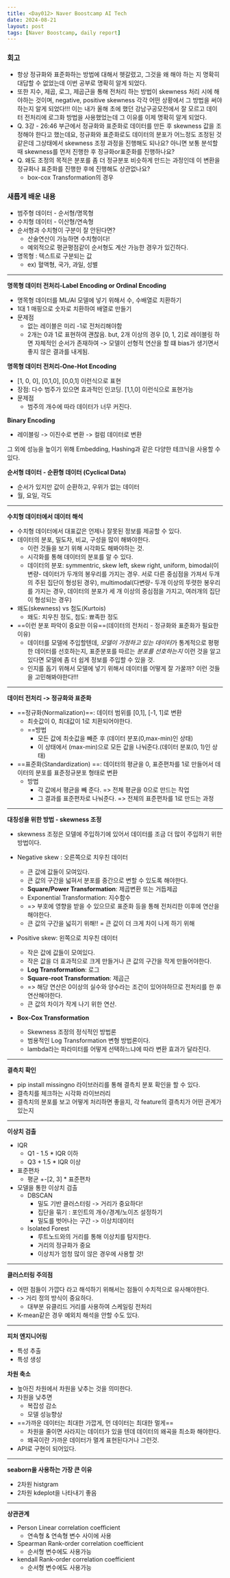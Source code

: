 ```yaml
---
title: <Day012> Naver Boostcamp AI Tech
date: 2024-08-21
layout: post
tags: [Naver Boostcamp, daily report]
---
```

### 회고
- 항상 정규화와 표준화하는 방법에 대해서 헷갈렸고, 그것을 왜 해야 하는 지 명확히 대답할 수 없었는데 이번 공부로 명확히 알게 되었다. 
- 또한 지수, 제곱, 로그, 제곱근을 통해 전처리 하는 방법이 skewness 처리 시에 해야하는 것이며, negative, positive skewness 각각 어떤 상황에서 그 방법을 써야하는지 알게 되었다!!! 이는 내가 올해 초에 했던 강남구공모전에서 잘 모르고 데이터 전처리에 로그화 방법을 사용했었는데 그 이유를 이제 명확히 알게 되었다.
- Q. 3강 - 26:46 부근에서 정규화와 표준화로 데이터를 만든 후 skewness 값을 조정해야 한다고 했는데요, 정규화와 표준화로도 데이터의 분포가 어느정도 조정된 것 같은데 그상태에서 skewness 조정 과정을 진행해도 되나요? 아니면 보통 분석할 때 skewness를 먼저 진행한 후 정규화or표준화를 진행하나요?
- Q. 왜도 조정의 목적은 분포를 좀 더 정규분포 비슷하게 만드는 과정인데 이 변환을 정규화나 표준화를 진행한 후에 진행해도 상관없나요? 
	- box-cox Transformation의 경우 

	
### 새롭게 배운 내용

- 범주형 데이터 - 순서형/명목형
- 수치형 데이터 - 이산형/연속형
- 순서형과 수치형이 구분이 잘 안된다면?
	- 산술연산이 가능하면 수치형이다!
	- 예외적으로 평균평점같이 순서형도 계산 가능한 경우가 있긴하다.
- 명목형 : 텍스트로 구분되는 값
	- ex) 혈액형, 국가, 과일, 성별

---

**명목형 데이터 전처리-Label Encoding or Ordinal Encoding**

- 명목형 데이터를 ML/AI 모델에 넣기 위해서 수, 수배열로 치환하기
- 1대 1 매핑으로 숫자로 치환하여 배열로 만들기
- 문제점 
	- 없는 레이블은 미리 -1로 전처리해야함
	- 2개는 0과 1로 표현하여 괜찮음. but, 2개 이상의 경우 [0, 1, 2]로 레이블링 하면 자체적인 순서가 존재하여 -> 모델이 선형적 연산을 할 떄 bias가 생기면서 좋지 않은 결과를 내게됨.

**명목형 데이터 전처리-One-Hot Encoding**

- [1, 0, 0], [0,1,0], [0,0,1] 이런식으로 표현
- 장점: 다수 범주가 있으면 효과적인 인코딩. [1,1,0] 이런식으로 표현가능
- 문제점
	- 범주의 개수에 따라 데이터가 너무 커진다.

**Binary Encoding**
- 레이블링 -> 이진수로 변환 -> 컬럼 데이터로 변환

그 외에 성능을 높이기 위해 Embedding, Hashing과 같은 다양한 테크닉을 사용할 수 있다.


**순서형 데이터 - 순환형 데이터 (Cyclical Data)**
- 순서가 있지만 값이 순환하고, 우위가 없는 데이터
- 월, 요일, 각도

---

**수치형 데이터에서 데이터 해석**
- 수치형 데이터에서 대표값은 언제나 잘못된 정보를 제공할 수 있다.
- 데이터의 분포, 밀도차, 비교, 구성을 많이 해봐야한다. 
	- 이런 것들을 보기 위해 시각화도 해봐야하는 것.
	- 시각화를 통해 데이터의 분포를 알 수 있다.
	- 데이터의 분포: symmentric, skew left, skew right, uniform, bimodal(이변량- 데이터가 두개의 봉우리를 가지는 경우. 서로 다른 중심점을 가져서 두개의 주된 집단이 형성된 경우), multimodal(다변량- 두개 이상의 뚜렷한 봉우리를 가지는 경우, 데이터의 분포가 세 개 이상의 중심점을 가지고, 여러개의 집단이 형성되는 경우)
- 왜도(skewness) vs 첨도(Kurtois)
	- 왜도: 치우친 정도, 첨도: 뾰족한 정도
- ==이런 분포 파악이 중요한 이유==(데이터의 전처리 - 정규화와 표준화가 필요한 이유)
	- 데이터를 모델에 주입할텐데, *모델이 가정하고 있는 데이터*가 통계적으로 평평한 데이터를 선호하는지, 표준분포를 따르는 *분포를 선호하는지* 이런 것을 알고 있다면 모델에 좀 더 쉽게 정보를 주입할 수 있을 것.
	- 인지를 돕기 위해서 모델에 넣기 위해서 데이터를 어떻게 잘 가꿀까? 이런 것들을 고민해봐야한다!!!

---

**데이터 전처리 -> 정규화와 표준화**
- ==정규화(Normalization)==: 데이터 범위를 [0,1], [-1, 1]로 변환
	- 최솟값이 0, 최대값이 1로 치환되어야한다.
	- ==방법
		- 모든 값에 최솟값을 빼준 후 (데이터 분포(0,max-min)인 상태)
		- 이 상태에서 (max-min)으로 모든 값을 나눠준다.(데이터 분포(0, 1)인 상태)
- ==표준화(Standardization) ==: 데이터의 평균을 0, 표준편차를 1로 만들어서 데이터의 분포를 표준정규분포 형태로 변환
	- 방법
		- 각 값에서 평균을 빼 준다. => 전체 평균을 0으로 만드는 작업
		- 그 결과를 표준편차로 나눠준다. => 전체의 표준편차를 1로 만드는 과정
---

**대칭성을 위한 방법 - skewness 조정**
- skewness 조정은 모델에 주입하기에 있어서 데이터를 조금 더 많이 주입하기 위한 방법이다.
- Negative skew : 오른쪽으로 치우친 데이터
	- 큰 값에 값들이 모여있다. 
	- 큰 값의 구간을 넓혀서 분포를 중간으로 변할 수 있도록 해야한다.
	- **Square/Power Transformation**: 제곱변환 또는 거듭제곱
	- Exponential Transformation: 지수함수
	- => 부호에 영향을 받을 수 있으므로 표준화 등을 통해 전처리한 이후에 연산을 해야한다.
	- 큰 값의 구간을 넓히기 위해!! = 큰 값이 더 크게 차이 나게 하기 위해
	
- Positive skew: 왼쪽으로 치우친 데이터
	- 작은 값에 값들이 모여있다.
	- 작은 값을 더 효과적으로 크게 만들거나 큰 값의 구간을 작게 만들어야한다.
	- **Log Transformation**: 로그
	- **Square-root Transformation**: 제곱근
	- => 해당 연산은 0이상의 실수와 양수라는 조건이 있어야하므로 전처리를 한 후 연산해야한다.
	- 큰 값의 차이가 작게 나기 위한 연산.
- **Box-Cox Transformation**
	- Skewness 조정의 정식적인 방법론
	- 범용적인 Log Transformation 변형 방법론이다.
	- lambda라는 파라미터를 어떻게 선택하느냐에 따라 변환 효과가 달라진다.

---

**결측치 확인**
- pip install missingno 라이브러리를 통해 결측치 분포 확인을 할 수 있다.
- 결측치를 체크하는 시각화 라이브러리
- 결측치의 분포를 보고 어떻게 처리하면 좋을지, 각 feature의 결측치가 어떤 관계가 있는지

---

**이상치 검출**
- IQR
	- Q1 - 1.5 * IQR 이하
	- Q3 + 1.5 * IQR 이상
- 표준편차
	- 평균 +-[2, 3] * 표준편차
- 모델을 통한 이상치 검출
	- DBSCAN
		- 밀도 기반 클러스터링 -> 거리가 중요하다!
		- 집단을 묶기 : 포인트의 개수/경계/노이즈 설정하기
		- 밀도를 벗어나는 구간 -> 이상치데이터
	- Isolated Forest
		- 루트노드와의 거리를 통해 이상치를 탐지한다.
		- 거리의 정규화가 중요
		- 이상치가 엄청 많이 않은 경우에 사용할 것!

---

**클러스터링 주의점**

- 어떤 점들이 가깝다 라고 해석하기 위해서는 점들이 수치적으로 유사해야한다.
- -> 거리 정의 방식이 중요하다.
	- 대부분 유클리드 거리를 사용하여 스케일링 전처리
- K-mean같은 경우 예외치 해석을 안할 수도 있다.

---

**피처 엔지니어링**
 - 특성 추출
 - 특성 생성

**차원 축소**
- 높아진 차원에서 차원을 낮추는 것을 의미한다.
- 차원을 낮추면 
	- 복잡성 감소
	- 모델 성능향상
- ==가까운 데이터는 최대한 가깝게, 먼 데이터는 최대한 멀게==
	- 차원을 줄이면 사라지는 데이터가 있을 텐데 데이터의 왜곡을 최소화 해야한다.
	- 왜곡이란 가까운 데이터가 멀게 표현된다거나 그런것.
- API로 구현이 되어있다.

---

**seaborn을 사용하는 가장 큰 이유**
- 2차원 histgram
- 2차원 kdeplot을 나타내기 좋음

---

**상관관계**
- Person Linear correlation coefficient
	- 연속형 & 연속형 변수 사이에 사용
- Spearman Rank-order correlation coefficient
	- 순서형 변수에도 사용가능
- kendall Rank-order correlation coefficient
	- 순서형 변수에도 사용가능

